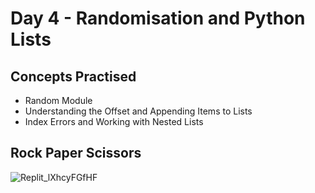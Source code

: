 # Day 4 - Randomisation and Python Lists
## Concepts Practised
- Random Module
- Understanding the Offset and Appending Items to Lists
- Index Errors and Working with Nested Lists
## Rock Paper Scissors
![Replit_lXhcyFGfHF](https://github.com/user-attachments/assets/8d7c503e-1ddd-4343-aea2-8a086d747671)
